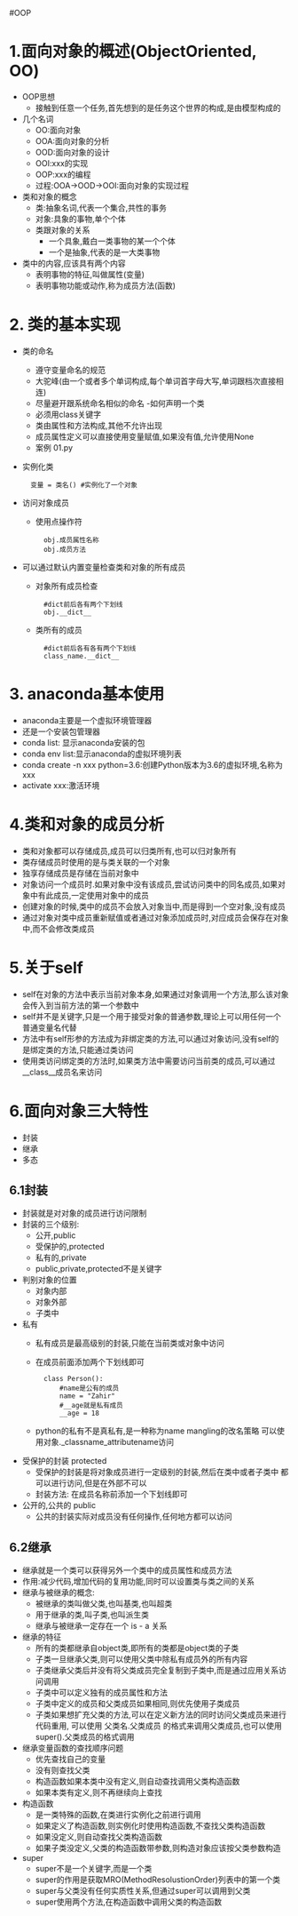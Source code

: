 #OOP
# 1.面向对象的概述(ObjectOriented, OO)
- OOP思想
    - 接触到任意一个任务,首先想到的是任务这个世界的构成,是由模型构成的
- 几个名词
    - OO:面向对象
    - OOA:面向对象的分析
    - OOD:面向对象的设计
    - OOI:xxx的实现
    - OOP:xxx的编程
    - 过程:OOA->OOD->OOI:面向对象的实现过程
- 类和对象的概念
    - 类:抽象名词,代表一个集合,共性的事务
    - 对象:具象的事物,单个个体
    - 类跟对象的关系
        - 一个具象,戴白一类事物的某一个个体
        - 一个是抽象,代表的是一大类事物
- 类中的内容,应该具有两个内容
    - 表明事物的特征,叫做属性(变量)
    - 表明事物功能或动作,称为成员方法(函数)
# 2. 类的基本实现
- 类的命名
    - 遵守变量命名的规范
    - 大驼峰(由一个或者多个单词构成,每个单词首字母大写,单词跟档次直接相连)
    - 尽量避开跟系统命名相似的命名
-如何声明一个类
    - 必须用class关键字
    - 类由属性和方法构成,其他不允许出现
    - 成员属性定义可以直接使用变量赋值,如果没有值,允许使用None
    - 案例 01.py
- 实例化类
    
        变量 = 类名() #实例化了一个对象
- 访问对象成员
    - 使用点操作符
        
            obj.成员属性名称
            obj.成员方法
- 可以通过默认内置变量检查类和对象的所有成员
    - 对象所有成员检查
        
            #dict前后各有两个下划线
            obj.__dict__
    - 类所有的成员
        
            #dict前后各有各有两个下划线
            class_name.__dict__
# 3. anaconda基本使用
- anaconda主要是一个虚拟环境管理器
- 还是一个安装包管理器
- conda list: 显示anaconda安装的包
- conda env list:显示anaconda的虚拟环境列表
- conda create -n xxx python=3.6:创建Python版本为3.6的虚拟环境,名称为xxx
- activate xxx:激活环境

# 4.类和对象的成员分析
- 类和对象都可以存储成员,成员可以归类所有,也可以归对象所有
- 类存储成员时使用的是与类关联的一个对象
- 独享存储成员是存储在当前对象中
- 对象访问一个成员时.如果对象中没有该成员,尝试访问类中的同名成员,如果对象中有此成员,一定使用对象中的成员
- 创建对象的时候,类中的成员不会放入对象当中,而是得到一个空对象,没有成员
- 通过对象对类中成员重新赋值或者通过对象添加成员时,对应成员会保存在对象中,而不会修改类成员

# 5.关于self
- self在对象的方法中表示当前对象本身,如果通过对象调用一个方法,那么该对象
会传入到当前方法的第一个参数中
- self并不是关键字,只是一个用于接受对象的普通参数,理论上可以用任何一个
普通变量名代替
- 方法中有self形参的方法成为非绑定类的方法,可以通过对象访问,没有self的
是绑定类的方法,只能通过类访问
- 使用类访问绑定类的方法时,如果类方法中需要访问当前类的成员,可以通过
__class__成员名来访问

# 6.面向对象三大特性
- 封装
- 继承
- 多态

## 6.1封装
- 封装就是对对象的成员进行访问限制
- 封装的三个级别:
    - 公开,public
    - 受保护的,protected
    - 私有的,private
    - public,private,protected不是关键字
- 判别对象的位置
    - 对象内部
    - 对象外部
    - 子类中
- 私有
    - 私有成员是最高级别的封装,只能在当前类或对象中访问
    - 在成员前面添加两个下划线即可
        
            class Person():
                #name是公有的成员
                name = "Zahir"
                #__age就是私有成员
                __age = 18
    - python的私有不是真私有,是一种称为name mangling的改名策略
    可以使用对象._classname_attributename访问
- 受保护的封装 protected
    - 受保护的封装是将对象成员进行一定级别的封装,然后在类中或者子类中
    都可以进行访问,但是在外部不可以
    - 封装方法: 在成员名称前添加一个下划线即可
- 公开的,公共的 public
    - 公共的封装实际对成员没有任何操作,任何地方都可以访问

## 6.2继承
- 继承就是一个类可以获得另外一个类中的成员属性和成员方法
- 作用:减少代码,增加代码的复用功能,同时可以设置类与类之间的关系
- 继承与被继承的概念:
    - 被继承的类叫做父类,也叫基类,也叫超类
    - 用于继承的类,叫子类,也叫派生类
    - 继承与被继承一定存在一个 is - a 关系 
- 继承的特征
    - 所有的类都继承自object类,即所有的类都是object类的子类
    - 子类一旦继承父类,则可以使用父类中除私有成员外的所有内容
    - 子类继承父类后并没有将父类成员完全复制到子类中,而是通过应用关系访问调用
    - 子类中可以定义独有的成员属性和方法
    - 子类中定义的成员和父类成员如果相同,则优先使用子类成员
    - 子类如果想扩充父类的方法,可以在定义新方法的同时访问父类成员来进行代码重用,
    可以使用 父类名.父类成员 的格式来调用父类成员,也可以使用super().父类成员的格式调用
- 继承变量函数的查找顺序问题
    - 优先查找自己的变量
    - 没有则查找父类
    - 构造函数如果本类中没有定义,则自动查找调用父类构造函数
    - 如果本类有定义,则不再继续向上查找
- 构造函数
    - 是一类特殊的函数,在类进行实例化之前进行调用
    - 如果定义了构造函数,则实例化时使用构造函数,不查找父类构造函数
    - 如果没定义,则自动查找父类构造函数
    - 如果子类没定义,父类的构造函数带参数,则构造对象应该按父类参数构造
- super
    - super不是一个关键字,而是一个类
    - super的作用是获取MRO(MethodResolustionOrder)列表中的第一个类
    - super与父类没有任何实质性关系,但通过super可以调用到父类
    - super使用两个方法,在构造函数中调用父类的构造函数